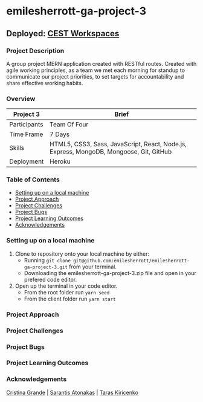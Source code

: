 # emilesherrott-ga-project-3
## Deployed: [CEST Workspaces](https://emilesherrott-ga-project-3.herokuapp.com/)
### Project Description

A group project MERN application created with RESTful routes. Created with agile working principles, as a team we met each morning for standup to communicate our project priorities, to set targets for accountability and share effective working habits. 

### Overview
Project 3 | Brief
-------------|--------------
Participants | Team Of Four
Time Frame | 7 Days
Skills | HTML5, CSS3, Sass, JavaScript, React, Node.js, Express, MongoDB, Mongoose, Git, GitHub
Deployment | Heroku

### Table of Contents  
* [Setting up on a local machine](#anchor-1)
* [Project Approach](#anchor-2)
* [Project Challenges](#anchor-3)
* [Project Bugs](#anchor-4)
* [Project Learning Outcomes](#anchor-5)
* [Acknowledgements](#anchor-6)

### Setting up on a local machine <a id="anchor-1"></a>
1. Clone to repository onto your local machine by either:
   * Running `git clone git@github.com:emilesherrott/emilesherrott-ga-project-3.git` from your terminal. 
   * Downloading the emilesherrott-ga-project-3.zip file and open in your prefered code editor. 
2. Open up the terminal in your code editor. 
   * From the root folder run `yarn seed`
   * From the client folder run `yarn start` 

### Project Approach <a id="anchor-2"></a>

### Project Challenges <a id="anchor-3"></a>

### Project Bugs <a id="anchor-4"></a>

### Project Learning Outcomes <a id="anchor-5"></a>

### Acknowledgements <a id="anchor-6"></a>
[Cristina Grande](https://github.com/crigrande) | [Sarantis Atonakas](https://github.com/sarandis10) | [Taras Kiricenko](https://github.com/TarasKiricenko)
